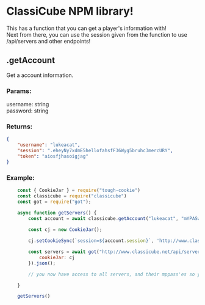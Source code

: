 # ClassiCube NPM library!

This has a function that you can get a player's information with!  
Next from there, you can use the session given from the function to use /api/servers and other endpoints!

## .getAccount
Get a account information.

### Params:
username: string  
password: string

### Returns: 
```json
{
	"username": "lukeacat",
	"session": ".eheyNy7xdmE5hellofahsfF36Wyg5bruhc3mercURY",
	"token": "aiosfjhasoigjag"
}
```

### Example:
```js
	const { CookieJar } = require("tough-cookie")
	const classicube = require("classicube")
	const got = require("got");

	async function getServers() {
		const account = await classicube.getAccount("lukeacat", "mYPASwORDd")
		
		const cj = new CookieJar();

		cj.setCookieSync(`session=${account.session}`, 'http://www.classicube.net')

    	const servers = await got("http://www.classicube.net/api/servers/", {
			cookieJar: cj
		}).json();

		// you now have access to all servers, and their mppass'es so you can join them!

	}

	getServers()
```

